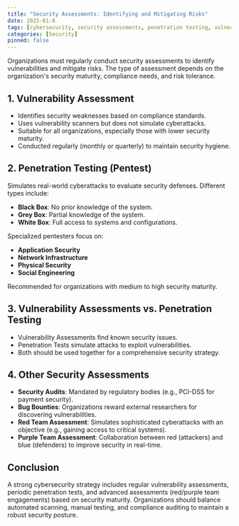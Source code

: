 ```yaml
---
title: "Security Assessments: Identifying and Mitigating Risks"
date: 2025-01-8
tags: [cybersecurity, security assessments, penetration testing, vulnerability assessment]
categories: [Security]
pinned: false
---
```


Organizations must regularly conduct security assessments to identify vulnerabilities and mitigate risks. The type of assessment depends on the organization's security maturity, compliance needs, and risk tolerance.

## 1. Vulnerability Assessment
- Identifies security weaknesses based on compliance standards.
- Uses vulnerability scanners but does not simulate cyberattacks.
- Suitable for all organizations, especially those with lower security maturity.
- Conducted regularly (monthly or quarterly) to maintain security hygiene.

## 2. Penetration Testing (Pentest)
Simulates real-world cyberattacks to evaluate security defenses. Different types include:
- **Black Box**: No prior knowledge of the system.
- **Grey Box**: Partial knowledge of the system.
- **White Box**: Full access to systems and configurations.

Specialized pentesters focus on:
- **Application Security**
- **Network Infrastructure**
- **Physical Security**
- **Social Engineering**

Recommended for organizations with medium to high security maturity.

## 3. Vulnerability Assessments vs. Penetration Testing
- Vulnerability Assessments find known security issues.
- Penetration Tests simulate attacks to exploit vulnerabilities.
- Both should be used together for a comprehensive security strategy.

## 4. Other Security Assessments
- **Security Audits**: Mandated by regulatory bodies (e.g., PCI-DSS for payment security).
- **Bug Bounties**: Organizations reward external researchers for discovering vulnerabilities.
- **Red Team Assessment**: Simulates sophisticated cyberattacks with an objective (e.g., gaining access to critical systems).
- **Purple Team Assessment**: Collaboration between red (attackers) and blue (defenders) to improve security in real-time.

## Conclusion
A strong cybersecurity strategy includes regular vulnerability assessments, periodic penetration tests, and advanced assessments (red/purple team engagements) based on security maturity. Organizations should balance automated scanning, manual testing, and compliance auditing to maintain a robust security posture.

